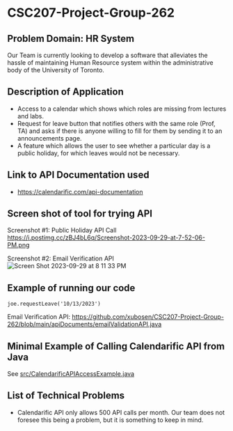 # CSC207-Project-Group-262
## Problem Domain: HR System
Our Team is currently looking to develop a software that alleviates the hassle of maintaining Human Resource system within the administrative body of the University of Toronto.

## Description of Application
- Access to a calendar which shows which roles are missing from lectures and labs.
- Request for leave button that notifies others with the same role (Prof, TA) and asks if there is anyone willing to fill for them by sending it to an announcements page.
- A feature which allows the user to see whether a particular day is a public holiday, for which leaves would not be necessary.

## Link to API Documentation used
- https://calendarific.com/api-documentation

## Screen shot of tool for trying API

Screenshot #1: Public Holiday API Call
https://i.postimg.cc/zBJ4bL6q/Screenshot-2023-09-29-at-7-52-06-PM.png

Screenshot #2: Email Verification API
![Screen Shot 2023-09-29 at 8 11 33 PM](https://github.com/xubosen/CSC207-Project-Group-262/assets/97214246/f92e0c99-6d98-4711-9bbf-9896d56865cc)


## Example of running our code
`joe.requestLeave('10/13/2023')`

Email Verification API: https://github.com/xubosen/CSC207-Project-Group-262/blob/main/apiDocuments/emailValidationAPI.java

## Minimal Example of Calling Calendarific API from Java
See [src/CalendarificAPIAccessExample.java](https://github.com/xubosen/CSC207-Project-Group-262/blob/0caa7469006427fdb4fb71c89daffad34a697c88/src/CalendarificAPIAccessExample.java)

## List of Technical Problems
- Calendarific API only allows 500 API calls per month. Our team does not foresee this being a problem, but it is something to keep in mind.
